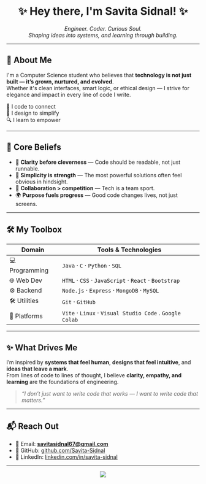 <h1 align="center">✨ Hey there, I'm Savita Sidnal! ✨</h1>

<p align="center">
  <em>Engineer. Coder. Curious Soul.</em><br>
  <em>Shaping ideas into systems, and learning through building.</em>
</p>

---

## 🌿 About Me

I'm a Computer Science student who believes that **technology is not just built — it’s grown, nurtured, and evolved**.  
Whether it's clean interfaces, smart logic, or ethical design — I strive for elegance and impact in every line of code I write.

💬 I code to connect  
🎨 I design to simplify  
🔍 I learn to empower  

---

## 🧠 Core Beliefs

- 🧩 **Clarity before cleverness** — Code should be readable, not just runnable.  
- 🌱 **Simplicity is strength** — The most powerful solutions often feel obvious in hindsight.  
- 🤝 **Collaboration > competition** — Tech is a team sport.  
- 🌍 **Purpose fuels progress** — Good code changes lives, not just screens.  

---

## 🛠️ My Toolbox

| Domain         | Tools & Technologies                                  |
|----------------|--------------------------------------------------------|
| 💻 Programming | `Java` · `C` · `Python` · `SQL`                        |
| 🌐 Web Dev     | `HTML` · `CSS` · `JavaScript` · `React` · `Bootstrap` |
| ⚙️ Backend     | `Node.js` · `Express` · `MongoDB` · `MySQL`           |
| 🛠️ Utilities   | `Git` · `GitHub`              |
| 🧪 Platforms   | `Vite` · `Linux` · `Visual Studio Code` . `Google Colab`              |

---

## ✨ What Drives Me

I’m inspired by **systems that feel human**, **designs that feel intuitive**, and **ideas that leave a mark**.  
From lines of code to lines of thought, I believe **clarity, empathy, and learning** are the foundations of engineering.

> _“I don’t just want to write code that works — I want to write code that matters.”_

---

## 📬 Reach Out

- 📧 Email: **savitasidnal67@gmail.com**  
- 🔗 GitHub: [github.com/Savita-Sidnal](https://github.com/Savita-Sidnal)  
- 💼 LinkedIn: [linkedin.com/in/savita-sidnal](https://www.linkedin.com/in/savita-sidnal-1261732ba/)  

---

<p align="center">
  <img src="https://readme-typing-svg.herokuapp.com?font=Fira+Code&size=22&pause=1000&color=6F42C1&center=true&vCenter=true&width=435&lines=Code+with+clarity.;Design+with+purpose.;Learn+with+curiosity."/>
</p>
